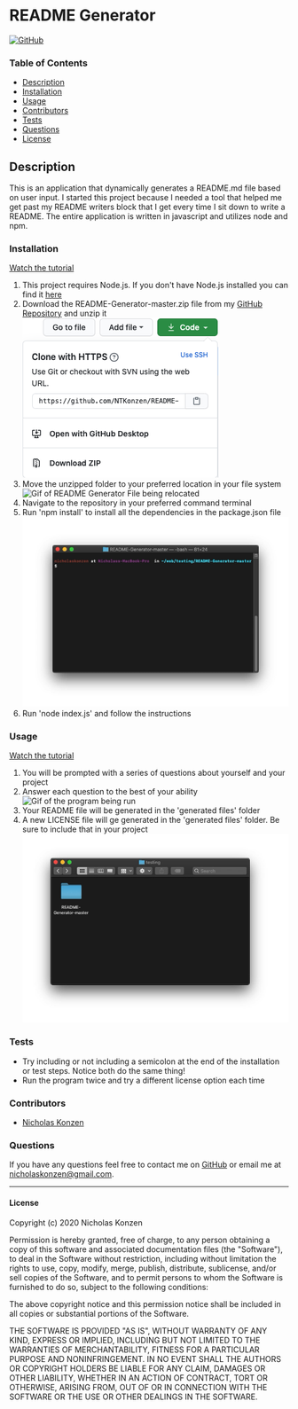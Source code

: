 # README Generator
[![GitHub](https://img.shields.io/github/license/NTKonzen/README-Generator)](#license)

### Table of Contents
* [Description](#description)
* [Installation](#installation)
* [Usage](#usage)
* [Contributors](#contributors) 
* [Tests](#tests)
* [Questions](#questions)
* [License](#license)

## Description ##

This is an application that dynamically generates a README.md file based on user input. I started this project because I needed a tool that helped me get past my README writers block that I get every time I sit down to write a README. The entire application is written in javascript and utilizes node and npm.   

### Installation ###

[Watch the tutorial](https://youtu.be/ZK9oT47J58o)

1. This project requires Node.js. If you don't have Node.js installed you can find it [here](https://nodejs.org/en/download/)
1. Download the README-Generator-master.zip file from my [GitHub Repository](https://github.com/NTKonzen/README-Generator) and unzip it
![Screenshot of Download](./screenshots/downloadButton.png)
1. Move the unzipped folder to your preferred location in your file system
![Gif of README Generator File being relocated](./screenshots/installation1.gif)
1. Navigate to the repository in your preferred command terminal
1. Run 'npm install' to install all the dependencies in the package.json file
![Gif Example of running 'npm install'](./screenshots/installation2.gif)
1. Run 'node index.js' and follow the instructions 

### Usage

[Watch the tutorial](https://youtu.be/ZK9oT47J58o)

1. You will be prompted with a series of questions about yourself and your project
1. Answer each question to the best of your ability
![Gif of the program being run](./screenshots/useage.gif)
1. Your README file will be generated in the 'generated files' folder
1. A new LICENSE file will ge generated in the 'generated files' folder. Be sure to include that in your project
![Gif example of the location of the newly generated files](./screenshots/useage1.gif)

### Tests

* Try including or not including a semicolon at the end of the installation or test steps. Notice both do the same thing!
* Run the program twice and try a different license option each time

### Contributors

* [Nicholas Konzen](https://github.com/NTKonzen)

### Questions
If you have any questions feel free to contact me on [GitHub](https://github.com/NTKonzen) or email me at nicholaskonzen@gmail.com.

---
#### License

Copyright (c) 2020 Nicholas Konzen

Permission is hereby granted, free of charge, to any person obtaining a copy
of this software and associated documentation files (the "Software"), to deal
in the Software without restriction, including without limitation the rights
to use, copy, modify, merge, publish, distribute, sublicense, and/or sell
copies of the Software, and to permit persons to whom the Software is
furnished to do so, subject to the following conditions:

The above copyright notice and this permission notice shall be included in all
copies or substantial portions of the Software.

THE SOFTWARE IS PROVIDED "AS IS", WITHOUT WARRANTY OF ANY KIND, EXPRESS OR
IMPLIED, INCLUDING BUT NOT LIMITED TO THE WARRANTIES OF MERCHANTABILITY,
FITNESS FOR A PARTICULAR PURPOSE AND NONINFRINGEMENT. IN NO EVENT SHALL THE
AUTHORS OR COPYRIGHT HOLDERS BE LIABLE FOR ANY CLAIM, DAMAGES OR OTHER
LIABILITY, WHETHER IN AN ACTION OF CONTRACT, TORT OR OTHERWISE, ARISING FROM,
OUT OF OR IN CONNECTION WITH THE SOFTWARE OR THE USE OR OTHER DEALINGS IN THE
SOFTWARE.
